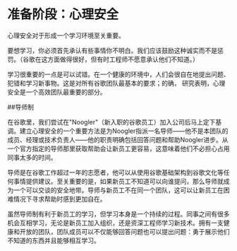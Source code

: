 # 准备阶段：心理安全

心理安全对于形成一个学习环境至关重要。

要想学习，你必须首先承认有些事情你不明白。我们应该鼓励这种诚实而不是惩罚。（谷歌在这方面做得很好，但有时工程师不愿意承认他们不知道。）

学习很重要的一点是可以试错。在一个健康的环境中，人们会很自在地提出问题、犯错和学习新事物。这是对所有谷歌团队最基本的要求；的确， 研究表明，心理安全是一个高效团队最重要的部分。

##导师制

在谷歌里，我们尝试在"Noogler"（新入职的谷歌员工）加入公司后马上定下基调。建立心理安全的一个重要方法是为Noogler指派一名导师——他不是本团队的成员、经理或技术负责人——他的职责明确包括回答问题和帮助Noogler进步。从一个官方指定的导师那里获取帮助会让新员工更容易，这意味着他们不必担心占用同事太多的时间。

导师是在谷歌工作超过一年的志愿者，他可以从使用谷歌基础架构到谷歌文化等任何事情提供建议。至关重要的是，如果新员工不知道可以向谁提问，那么导师就成为一个可以交谈的安全地带。导师与新员工不在同一个团队，这可以让新员工在困难情况下寻求帮助时感到更加自在。

虽然导师制有利于新员工的学习，但学习本身是一个持续的过程。同事之间有很多机会互相学习，无论是新员工加入组织，还是资深工程师学习新技术。拥有一支健康和开放的团队，团队成员可以不仅能够回答问题也可以提出问题：勇于展示他们不知道的东西并且能够相互学习。

